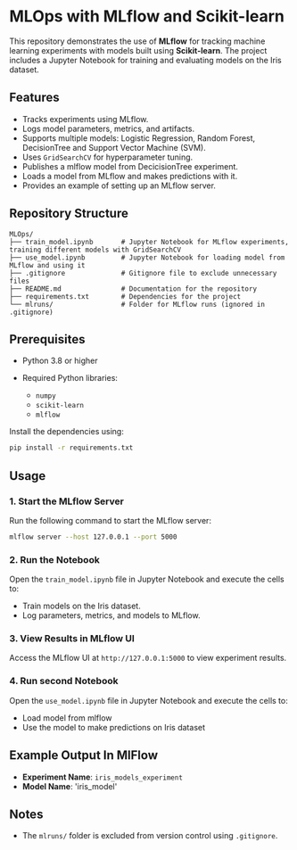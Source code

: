 # MLOps with MLflow and Scikit-learn

This repository demonstrates the use of **MLflow** for tracking machine learning experiments with models built using **Scikit-learn**. The project includes a Jupyter Notebook for training and evaluating models on the Iris dataset.

## Features
- Tracks experiments using MLflow.
- Logs model parameters, metrics, and artifacts.
- Supports multiple models: Logistic Regression, Random Forest, DecisionTree and Support Vector Machine (SVM).
- Uses `GridSearchCV` for hyperparameter tuning.
- Publishes a mlflow model from DecicisionTree experiment.
- Loads a model from MLflow and makes predictions with it.
- Provides an example of setting up an MLflow server.

## Repository Structure
```
MLOps/
├── train_model.ipynb       # Jupyter Notebook for MLflow experiments, training different models with GridSearchCV
├── use_model.ipynb         # Jupyter Notebook for loading model from MLflow and using it
├── .gitignore              # Gitignore file to exclude unnecessary files
├── README.md               # Documentation for the repository
├── requirements.txt        # Dependencies for the project
└── mlruns/                 # Folder for MLflow runs (ignored in .gitignore)
```

## Prerequisites
- Python 3.8 or higher
- Required Python libraries:

  - `numpy`
  - `scikit-learn`
  - `mlflow`

Install the dependencies using:
```bash
pip install -r requirements.txt
```

## Usage

### 1. Start the MLflow Server
Run the following command to start the MLflow server:
```bash
mlflow server --host 127.0.0.1 --port 5000
```

### 2. Run the Notebook
Open the `train_model.ipynb` file in Jupyter Notebook and execute the cells to:
- Train models on the Iris dataset.
- Log parameters, metrics, and models to MLflow.

### 3. View Results in MLflow UI
Access the MLflow UI at `http://127.0.0.1:5000` to view experiment results.

### 4. Run second Notebook
Open the `use_model.ipynb` file in Jupyter Notebook and execute the cells to:
- Load model from mlflow
- Use the model to make predictions on Iris dataset

## Example Output In MlFlow
- **Experiment Name**: `iris_models_experiment`
- **Model Name**: 'iris_model'

## Notes
- The `mlruns/` folder is excluded from version control using `.gitignore`.

